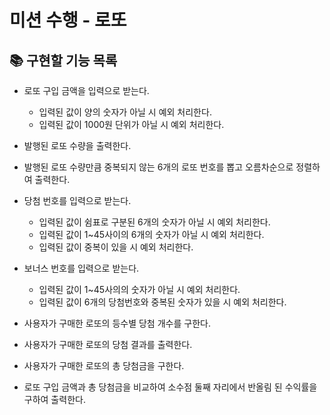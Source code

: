 # 미션 수행 - 로또

## :books: 구현할 기능 목록

- 로또 구입 금액을 입력으로 받는다.

  - 입력된 값이 양의 숫자가 아닐 시 예외 처리한다.
  - 입력된 값이 1000원 단위가 아닐 시 예외 처리한다.

- 발행된 로또 수량을 출력한다.

- 발행된 로또 수량만큼 중복되지 않는 6개의 로또 번호를 뽑고 오름차순으로 정렬하여 출력한다.

- 당첨 번호를 입력으로 받는다.

  - 입력된 값이 쉼표로 구분된 6개의 숫자가 아닐 시 예외 처리한다.
  - 입력된 값이 1~45사이의 6개의 숫자가 아닐 시 예외 처리한다.
  - 입력된 값이 중복이 있을 시 예외 처리한다.

- 보너스 번호를 입력으로 받는다.

  - 입력된 값이 1~45사의의 숫자가 아닐 시 예외 처리한다.
  - 입력된 값이 6개의 당첨번호와 중복된 숫자가 있을 시 예외 처리한다.

- 사용자가 구매한 로또의 등수별 당첨 개수를 구한다.

- 사용자가 구매한 로또의 당첨 결과를 출력한다.

- 사용자가 구매한 로또의 총 당첨금을 구한다.

- 로또 구입 금액과 총 당첨금을 비교하여 소수점 둘째 자리에서 반올림 된 수익률을 구하여 출력한다.

